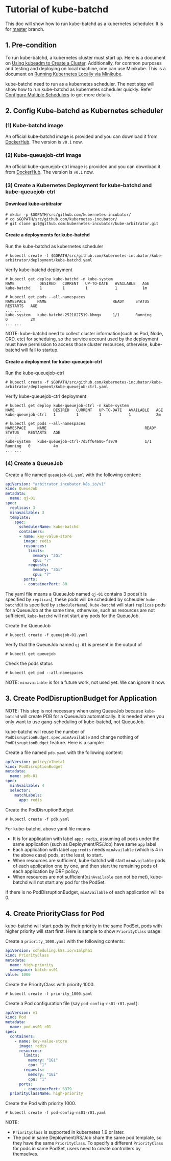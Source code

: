 # Tutorial of kube-batchd

This doc will show how to run kube-batchd as a kubernetes scheduler. It is for [master](https://github.com/kubernetes-incubator/kube-arbitrator/tree/master) branch.

## 1. Pre-condition
To run kube-batchd, a kubernetes cluster must start up. Here is a document on [Using kubeadm to Create a Cluster](https://kubernetes.io/docs/setup/independent/create-cluster-kubeadm/). Additionally, for common purposes and testing and deploying on local machine, one can use Minikube. This is a document on [Running Kubernetes Locally via Minikube](https://kubernetes.io/docs/getting-started-guides/minikube/).

kube-batchd need to run as a kubernetes scheduler. The next step will show how to run kube-batchd as kubernetes scheduler quickly. Refer [Configure Multiple Schedulers](https://kubernetes.io/docs/tasks/administer-cluster/configure-multiple-schedulers/) to get more details.

## 2. Config Kube-batchd as Kubernetes scheduler

### (1) Kube-batchd image

An official kube-batchd image is provided and you can download it from [DockerHub](https://hub.docker.com/r/kubearbitrator/batchd/). The version is `v0.1` now.

### (2) Kube-queuejob-ctrl image

An official kube-queuejob-ctrl image is provided and you can download it from [DockerHub](https://hub.docker.com/r/kubearbitrator/queuejob-ctrl/). The version is `v0.1` now.

### (3) Create a Kubernetes Deployment for kube-batchd and kube-queuejob-ctrl

#### Download kube-arbitrator

```
# mkdir -p $GOPATH/src/github.com/kubernetes-incubator/
# cd $GOPATH/src/github.com/kubernetes-incubator/
# git clone git@github.com:kubernetes-incubator/kube-arbitrator.git
```

#### Create a deployments for kube-batchd

Run the kube-batchd as kubernetes scheduler

```
# kubectl create -f $GOPATH/src/github.com/kubernetes-incubator/kube-arbitrator/deployment/kube-batchd.yaml
```

Verify kube-batchd deployment

```
# kubectl get deploy kube-batchd -n kube-system
NAME           DESIRED   CURRENT   UP-TO-DATE   AVAILABLE   AGE
kube-batchd    1         1         1            1           1m

# kubectl get pods --all-namespaces
NAMESPACE     NAME                             READY     STATUS       RESTARTS   AGE
... ...
kube-system   kube-batchd-2521827519-khmgx     1/1       Running      0          2m
... ...
```

NOTE: kube-batchd need to collect cluster information(such as Pod, Node, CRD, etc) for scheduing, so the service account used by the deployment must have permission to access those cluster resources, otherwise, kube-batchd will fail to startup.

#### Create a deployment for kube-queuejob-ctrl

Run the kube-queuejob-ctrl

```
# kubectl create -f $GOPATH/src/github.com/kubernetes-incubator/kube-arbitrator/deployment/kube-queuejob-ctrl.yaml
```

Verify kube-queuejob-ctrl deployment

```
# kubectl get deploy kube-queuejob-ctrl -n kube-system
NAME                 DESIRED   CURRENT   UP-TO-DATE   AVAILABLE   AGE
kube-queuejob-ctrl   1         1         1            1           2m

# kubectl get pods --all-namespaces
NAMESPACE     NAME                                           READY     STATUS    RESTARTS   AGE
... ...
kube-system   kube-queuejob-ctrl-7d5ff64686-fs979            1/1       Running   0          4m
... ...
```

### (4) Create a QueueJob

Create a file named `queuejob-01.yaml` with the following content:

```yaml
apiVersion: "arbitrator.incubator.k8s.io/v1"
kind: QueueJob
metadata:
  name: qj-01
spec:
  replicas: 3
  minavailable: 3
  template:
    spec:
      schedulerName: kube-batchd
      containers:
      - name: key-value-store
        image: redis
        resources:
          limits:
            memory: "3Gi"
            cpu: "7"
          requests:
            memory: "3Gi"
            cpu: "7"
        ports:
        - containerPort: 80
```

The yaml file means a QueueJob named `qj-01` contains 3 pods(it is specified by `replicas`), these pods will be scheduled by scheudler `kube-batchd`(it is specified by `schedulerName`). `kube-batchd` will start `replicas` pods for a QueueJob at the same time, otherwise, such as resources are not sufficient, `kube-batchd` will not start any pods for the QueueJob.

Create the QueueJob

```
# kubectl create -f queuejob-01.yaml
```

Verify that the QueueJob named `qj-01` is present in the output of

```
# kubectl get queuejob
```

Check the pods status

`# kubectl get pod --all-namespaces`

NOTE: `minavailable` is for a future work, not used yet. We can ignore it now.

## 3. Create PodDisruptionBudget for Application

NOTE: This step is not necessary when using QueueJob because `kube-batchd` will create PDB for a QueueJob automatically. It is needed when you only want to use gang-scheduling of kube-batchd, not QueueJob.

kube-batchd will reuse the number of `PodDisruptionBudget.spec.minAvailable` and change nothing of `PodDisruptionBudget` feature. Here is a sample:

Create a file named `pdb.yaml` with the following content:

```yaml
apiVersion: policy/v1beta1
kind: PodDisruptionBudget
metadata:
  name: pdb-01
spec:
  minAvailable: 4
  selector:
    matchLabels:
      app: redis
```

Create the PodDisruptionBudget

```
# kubectl create -f pdb.yaml
```

For kube-batchd, above yaml file means

* It is for application with label `app: redis`, assuming all pods under the same application (such as Deployment/RS/Job) have same `app` label
* Each application with label `app:redis` needs `minAvailable` (which is 4 in the above case) pods, at the least, to start.
* When resources are sufficient, kube-batchd will start `minAvailable` pods of each application one by one, and then start the remaining pods of each application by DRF policy.
* When resources are not sufficient(`minAvailable` can not be met), kube-batchd will not start any pod for the PodSet.

If there is no PodDisruptionBudget, `minAvailable` of each application will be 0.


## 4. Create PriorityClass for Pod

kube-batchd will start pods by their priority in the same PodSet, pods with higher priority will start first. Here is sample to show `PriorityClass` usage:

Create a `priority_1000.yaml` with the following contents:

```yaml
apiVersion: scheduling.k8s.io/v1alpha1
kind: PriorityClass
metadata:
  name: high-priority
  namespace: batch-ns01
value: 1000
```

Create the PriorityClass with priority 1000.

```
# kubectl create -f priority_1000.yaml
```

Create a Pod configuration file (say `pod-config-ns01-r01.yaml`):

```yaml
apiVersion: v1
kind: Pod
metadata:
  name: pod-ns01-r01
spec:
  containers:
    - name: key-value-store
      image: redis
      resources:
        limits:
          memory: "1Gi"
          cpu: "1"
        requests:
          memory: "1Gi"
          cpu: "1"
      ports:
        - containerPort: 6379
  priorityClassName: high-priority
```

Create the Pod with priority 1000.

```
# kubectl create -f pod-config-ns01-r01.yaml
```


NOTE:

* `PriorityClass` is supported in kubernetes 1.9 or later.
* The pod in same Deployment/RS/Job share the same pod template, so they have the same `PriorityClass`. To specify a different `PriorityClass` for pods in same PodSet, users need to create controllers by themselves.
